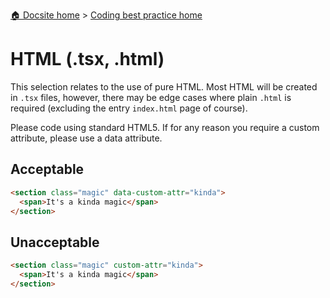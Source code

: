 [🏠 Docsite home](../index.md) > [Coding best practice home](./index.md)

# HTML (.tsx, .html)

This selection relates to the use of pure HTML. Most HTML will be created in `.tsx` files, however, there may be edge cases where plain `.html` is required (excluding the entry `index.html` page of course).

Please code using standard HTML5. If for any reason you require a custom attribute, please use a data attribute. 

## Acceptable

````html
<section class="magic" data-custom-attr="kinda">
  <span>It's a kinda magic</span>
</section>
````

## Unacceptable

````html
<section class="magic" custom-attr="kinda">
  <span>It's a kinda magic</span>
</section>
````